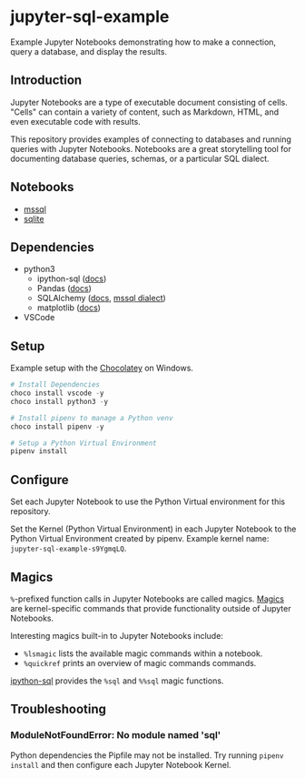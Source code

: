 # jupyter-sql-example

Example Jupyter Notebooks demonstrating how to make a connection, query a database, and display the results.

## Introduction

Jupyter Notebooks are a type of executable document consisting of cells. "Cells" can contain a variety of content, such as Markdown, HTML, and even executable code with results.

This repository provides examples of connecting to databases and running queries with Jupyter Notebooks. Notebooks are a great storytelling tool for documenting database queries, schemas, or a particular SQL dialect.

## Notebooks

- [mssql](mssql.ipynb)
- [sqlite](sqlite.ipynb)

## Dependencies

- python3
  - ipython-sql ([docs](https://github.com/catherinedevlin/ipython-sql))
  - Pandas ([docs](https://pandas.pydata.org/docs/reference/index.html))
  - SQLAlchemy ([docs](https://docs.sqlalchemy.org/en/14/index.html), [mssql dialect](https://docs.sqlalchemy.org/en/14/dialects/mssql.html))
  - matplotlib ([docs](https://matplotlib.org/stable/index.html))
- VSCode

## Setup

Example setup with the [Chocolatey](https://chocolatey.org/why-chocolatey) on Windows.

```ps1
# Install Dependencies
choco install vscode -y
choco install python3 -y

# Install pipenv to manage a Python venv
choco install pipenv -y

# Setup a Python Virtual Environment
pipenv install
```

## Configure

Set each Jupyter Notebook to use the Python Virtual environment for this repository.

Set the Kernel (Python Virtual Environment) in each Jupyter Notebook to the Python Virtual Environment created by pipenv. Example kernel name: `jupyter-sql-example-s9YgmqLQ`.

## Magics

`%`-prefixed function calls in Jupyter Notebooks are called magics. [Magics](https://ipython.readthedocs.io/en/stable/interactive/magics.html) are kernel-specific commands that provide functionality outside of Jupyter Notebooks.

Interesting magics built-in to Jupyter Notebooks include:

- `%lsmagic` lists the available magic commands within a notebook.
- `%quickref` prints an overview of magic commands commands.

[ipython-sql](https://github.com/catherinedevlin/ipython-sql) provides the `%sql` and `%%sql` magic functions.

## Troubleshooting

### ModuleNotFoundError: No module named 'sql'

Python dependencies the Pipfile may not be installed. Try running `pipenv install` and then configure each Jupyter Notebook Kernel.
